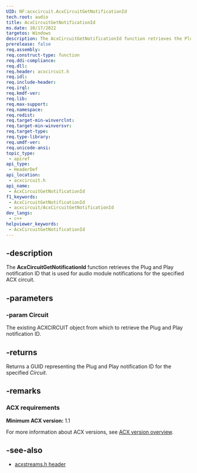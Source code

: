 ```yaml
---
UID: NF:acxcircuit.AcxCircuitGetNotificationId
tech.root: audio
title: AcxCircuitGetNotificationId
ms.date: 10/17/2022
targetos: Windows
description: The AcxCircuitGetNotificationId function retrieves the Plug and Play notification ID that is used for audio module notifications for the specified ACX circuit.
prerelease: false
req.assembly: 
req.construct-type: function
req.ddi-compliance: 
req.dll: 
req.header: acxcircuit.h
req.idl: 
req.include-header: 
req.irql: 
req.kmdf-ver: 
req.lib: 
req.max-support: 
req.namespace: 
req.redist: 
req.target-min-winverclnt: 
req.target-min-winversvr: 
req.target-type: 
req.type-library: 
req.umdf-ver: 
req.unicode-ansi: 
topic_type:
 - apiref
api_type:
 - HeaderDef
api_location:
 - acxcircuit.h
api_name:
 - AcxCircuitGetNotificationId
f1_keywords:
 - AcxCircuitGetNotificationId
 - acxcircuit/AcxCircuitGetNotificationId
dev_langs:
 - c++
helpviewer_keywords:
 - AcxCircuitGetNotificationId
---
```


## -description

The **AcxCircuitGetNotificationId** function retrieves the Plug and Play notification ID that is used for audio module notifications for the specified ACX circuit.

## -parameters

### -param Circuit

The existing ACXCIRCUIT object from which to retrieve the Plug and Play notification ID.

## -returns

Returns a GUID representing the Plug and Play notification ID for the specified *Circuit*.

## -remarks

### ACX requirements

**Minimum ACX version:** 1.1

For more information about ACX versions, see [ACX version overview](/windows-hardware/drivers/audio/acx-version-overview).

## -see-also

- [acxstreams.h header](index.md)

